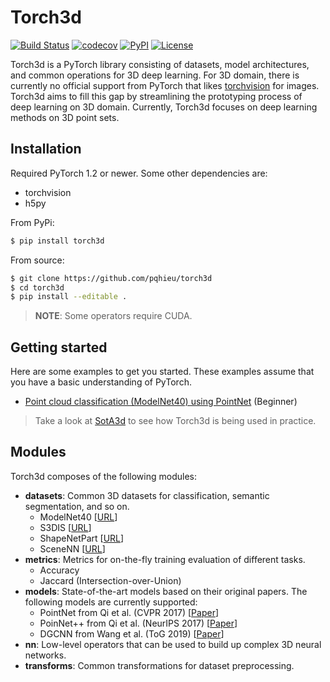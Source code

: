 # Torch3d

[![Build Status](https://img.shields.io/travis/pqhieu/torch3d?style=flat-square)](https://travis-ci.com/pqhieu/torch3d)
[![codecov](https://img.shields.io/codecov/c/github/pqhieu/torch3d?style=flat-square)](https://codecov.io/gh/pqhieu/torch3d)
[![PyPI](https://img.shields.io/pypi/v/torch3d?style=flat-square)](https://pypi.org/project/torch3d)
[![License](https://img.shields.io/github/license/pqhieu/torch3d?style=flat-square)](LICENSE)

Torch3d is a PyTorch library consisting of datasets, model architectures, and
common operations for 3D deep learning. For 3D domain, there is currently no
official support from PyTorch that likes [torchvision](https://github.com/pytorch/vision)
for images. Torch3d aims to fill this gap by streamlining the prototyping
process of deep learning on 3D domain. Currently, Torch3d focuses on deep
learning methods on 3D point sets.


## Installation

Required PyTorch 1.2 or newer. Some other dependencies are:
- torchvision
- h5py

From PyPi:
```bash
$ pip install torch3d
```

From source:
```bash
$ git clone https://github.com/pqhieu/torch3d
$ cd torch3d
$ pip install --editable .
```

> **NOTE**: Some operators require CUDA.


## Getting started

Here are some examples to get you started. These examples assume that you have a basic understanding of PyTorch.
- [Point cloud classification (ModelNet40) using PointNet](examples/modelnet40) (Beginner)

> Take a look at [SotA3d](https://github.com/pqhieu/sota3d) to see how Torch3d is being used in practice.


## Modules

Torch3d composes of the following modules:
- **datasets**: Common 3D datasets for classification, semantic segmentation, and so on.
  + ModelNet40 [[URL](https://modelnet.cs.princeton.edu/)]
  + S3DIS [[URL](http://buildingparser.stanford.edu/dataset.html)]
  + ShapeNetPart [[URL](https://cs.stanford.edu/~ericyi/project_page/part_annotation/)]
  + SceneNN [[URL](http://scenenn.net/)]
- **metrics**: Metrics for on-the-fly training evaluation of different tasks.
  + Accuracy
  + Jaccard (Intersection-over-Union)
- **models**: State-of-the-art models based on their original papers. The following models are currently supported:
  + PointNet from Qi et al. (CVPR 2017) [[Paper](https://arxiv.org/abs/1612.00593)]
  + PoinNet++ from Qi et al. (NeurIPS 2017) [[Paper](https://arxiv.org/abs/1706.02413)]
  + DGCNN from Wang et al. (ToG 2019) [[Paper](https://arxiv.org/abs/1801.07829)]
- **nn**: Low-level operators that can be used to build up complex 3D neural networks.
- **transforms**: Common transformations for dataset preprocessing.
